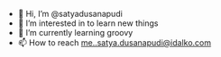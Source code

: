 - 👋 Hi, I’m @satyadusanapudi
- 👀 I’m interested in to learn new things 
- 🌱 I’m currently learning groovy
- 📫 How to reach me..satya.dusanapudi@idalko.com

<!---
satyadusanapudiidalko/satyadusanapudiidalko is a ✨ special ✨ repository because its `README.md` (this file) appears on your GitHub profile.
You can click the Preview link to take a look at your changes.
--->
